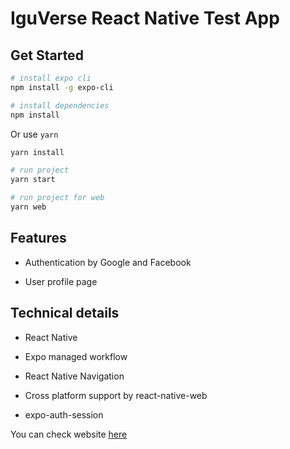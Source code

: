 # IguVerse React Native Test App

## Get Started

```bash
# install expo cli
npm install -g expo-cli
```

```bash
# install dependencies
npm install
```

Or use `yarn`

```bash
yarn install
```

```bash
# run project
yarn start
```

```bash
# run project for web
yarn web
```

## Features

- Authentication by Google and Facebook

- User profile page

## Technical details

- React Native

- Expo managed workflow

- React Native Navigation

- Cross platform support by react-native-web

- expo-auth-session

You can check website [here](https://82e2-65-21-197-36.ngrok-free.app/)
